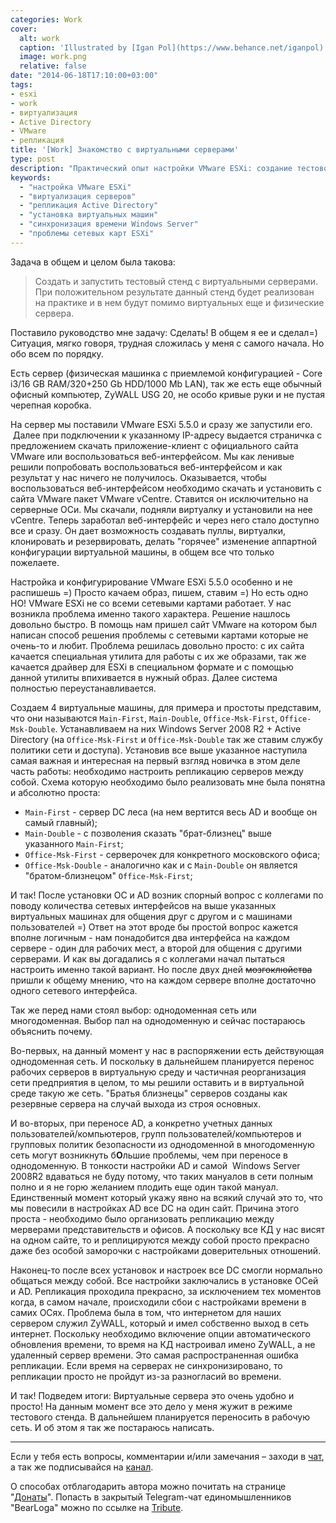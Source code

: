 ```yaml
---
categories: Work
cover:
  alt: work
  caption: 'Illustrated by [Igan Pol](https://www.behance.net/iganpol)'
  image: work.png
  relative: false
date: "2014-06-18T17:10:00+03:00"
tags:
- esxi
- work
- виртуализация
- Active Directory
- VMware
- репликация
title: '[Work] Знакомство с виртуальными серверами'
type: post
description: "Практический опыт настройки VMware ESXi: создание тестового стенда с Active Directory, решение проблем сетевых карт и синхронизации времени."
keywords:
  - "настройка VMware ESXi"
  - "виртуализация серверов"
  - "репликация Active Directory"
  - "установка виртуальных машин"
  - "синхронизация времени Windows Server"
  - "проблемы сетевых карт ESXi"
---
```


Задача в общем и целом была такова:
> Создать и запустить тестовый стенд с виртуальными серверами. При положительном результате данный стенд будет реализован на практике и в нем будут помимо виртуальных еще и физические сервера.  

Поставило руководство мне задачу: Сделать! В общем я ее и сделал=) Ситуация, мягко говоря, трудная сложилась у меня с самого начала. Но обо всем по порядку.

Есть сервер (физическая машинка с приемлемой конфигурацией - Core i3/16 GB RAM/320+250 Gb HDD/1000 Mb LAN), так же есть еще обычный офисный компьютер, ZyWALL USG 20, не особо кривые руки и не пустая черепная коробка.

На сервер мы поставили VMware ESXi 5.5.0 и сразу же запустили его.  Далее при подключении к указанному IP-адресу выдается страничка с предложением скачать приложение-клиент с официального сайта VMware или воспользоваться веб-интерфейсом. Мы как ленивые решили попробовать воспользоваться веб-интерфейсом и как результат у нас ничего не получилось. Оказывается, чтобы воспользоваться веб-интерфейсом необходимо скачать и установить с сайта VMware пакет VMware vCentre. Ставится он исключительно на серверные ОСи. Мы скачали, подняли виртуалку и установили на нее vCentre. Теперь заработал веб-интерфейс и через него стало доступно все и сразу. Он дает возможность создавать пуллы, виртуалки, клонировать и резервировать, делать "горячее" изменение аппартной конфигурации виртуальной машины, в общем все что только пожелаете.

Настройка и конфигурирование VMware ESXi 5.5.0 особенно и не распишешь =) Просто качаем образ, пишем, ставим =) Но есть одно НО! VMware ESXi не со всеми сетевыми картами работает. У нас возникла проблема именно такого характера. Решение нашлось довольно быстро. В помощь нам пришел сайт VMware на котором был написан способ решения проблемы с сетевыми картами которые не очень-то и любит. Проблема решилась довольно просто: с их сайта качается специальная утилита для работы с их же образами, так же качается драйвер для ESXi в специальном формате и с помощью данной утилиты впихивается в нужный образ. Далее система полностью переустанавливается.

Создаем 4 виртуальные машины, для примера и простоты представим, что они называются `Main-First`, `Main-Double`, `Office-Msk-First`, `Office-Msk-Double`. Устанавливаем на них Windows Server 2008 R2 + Active Directory (на `Office-Msk-First` и `Office-Msk-Double` так же ставим службу политики сети и доступа). Установив все выше указанное наступила самая важная и интересная на первый взгляд новичка в этом деле часть работы: необходимо настроить репликацию серверов между собой. Схема которую необходимо было реализовать мне была понятна и абсолютно проста:

- `Main-First` - сервер DC леса (на нем вертится весь AD и вообще он самый главный);
- `Main-Double` - с позволения сказать "брат-близнец" выше указанного `Main-First`;
- `Office-Msk-First` - серверочек для конкретного московского офиса;
- `Office-Msk-Double` - аналогично как и с `Main-Double` он является "братом-близнецом" `Office-Msk-First`;

И так! После установки ОС и AD возник спорный вопрос с коллегами по поводу количества сетевых интерфейсов на выше указанных виртуальных машинах для общения друг с другом и с машинами пользователей =) Ответ на этот вроде бы простой вопрос кажется вполне логичным - нам понадобится два интерфейса на каждом сервере - один для рабочих мест, а второй для общения с другими серверами. И как вы догадались я с коллегами начал пытаться настроить именно такой вариант. Но после двух дней ~~мозгоклюйства~~ пришли к общему мнению, что на каждом сервере вполне достаточно одного сетевого интерфейса.

Так же перед нами стоял выбор: однодоменная сеть или многодоменная. Выбор пал на однодоменную и сейчас постараюсь объяснить почему.

Во-первых, на данный момент у нас в распоряжении есть действующая однодоменная сеть. И поскольку в дальнейшем планируется перенос рабочих серверов в виртуальную среду и частичная реорганизация сети предприятия в целом, то мы решили оставить и в виртуальной среде такую же сеть. "Братья близнецы" серверов созданы как резервные сервера на случай выхода из строя основных.

И во-вторых, при переносе AD, а конкретно учетных данных пользователей/компьютеров, групп пользователей/компьютеров и групповых политик безопасности из однодоменной в многодоменную сеть могут возникнуть б**О**льшие проблемы, чем при переносе в однодоменную. В тонкости настройки AD и самой  Windows Server 2008R2 вдаваться не буду потому, что таких мануалов в сети полным полно и я не горю желанием плодить еще один такой мануал. Единственный момент который укажу явно на всякий случай это то, что мы повесили в настройках AD все DC на один сайт. Причина этого проста - необходимо было организовать репликацию между мерверами представительств и офисов. А поскольку все КД у нас висят на одном сайте, то и реплицируются между собой просто прекрасно даже без особой заморочки с настройками доверительных отношений.

Наконец-то после всех установок и настроек все DC смогли нормально общаться между собой. Все настройки заключались в установке ОСей и AD. Репликация проходила прекрасно, за исключением тех моментов когда, в самом начале, происходили сбои с настройками времени в самих ОСях. Проблема была в том, что интернетом для наших сервером служил ZyWALL, который и имел собственно выход в сеть интернет. Поскольку необходимо включение опции автоматического обновления времени, то время на КД настроивал имено ZyWALL, а не удаленный сервер времени. Это самая распространенная ошибка репликации. Если время на серверах не синхронизировано, то репликации просто не пройдут из-за разногласий во времени.

И так! Подведем итоги: Виртуальные сервера это очень удобно и просто! На данным момент все это дело у меня жужит в режиме тестового стенда. В дальнейшем планируется переносить в рабочую сеть. И об этом я так же постараюсь написать.

---

Если у тебя есть вопросы, комментарии и/или замечания – заходи в [чат](https://ttttt.me/jtprogru_chat), а так же подписывайся на [канал](https://ttttt.me/jtprogru_channel).

О способах отблагодарить автора можно почитать на странице "[Донаты](https://jtprog.ru/donations/)". Попасть в закрытый Telegram-чат единомышленников "BearLoga" можно по ссылке на [Tribute](https://web.tribute.tg/s/oRV).
